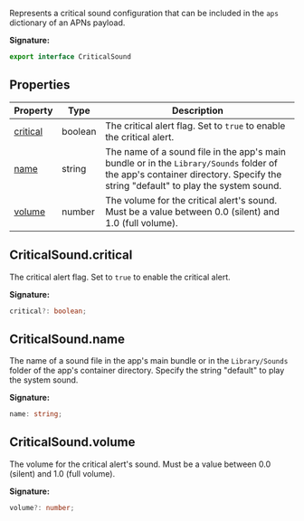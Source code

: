 Represents a critical sound configuration that can be included in the `aps` dictionary of an APNs payload.

<b>Signature:</b>

```typescript
export interface CriticalSound 
```

## Properties

|  Property | Type | Description |
|  --- | --- | --- |
|  [critical](./firebase-admin.messaging.criticalsound.md#criticalsoundcritical) | boolean | The critical alert flag. Set to <code>true</code> to enable the critical alert. |
|  [name](./firebase-admin.messaging.criticalsound.md#criticalsoundname) | string | The name of a sound file in the app's main bundle or in the <code>Library/Sounds</code> folder of the app's container directory. Specify the string "default" to play the system sound. |
|  [volume](./firebase-admin.messaging.criticalsound.md#criticalsoundvolume) | number | The volume for the critical alert's sound. Must be a value between 0.0 (silent) and 1.0 (full volume). |

## CriticalSound.critical

The critical alert flag. Set to `true` to enable the critical alert.

<b>Signature:</b>

```typescript
critical?: boolean;
```

## CriticalSound.name

The name of a sound file in the app's main bundle or in the `Library/Sounds` folder of the app's container directory. Specify the string "default" to play the system sound.

<b>Signature:</b>

```typescript
name: string;
```

## CriticalSound.volume

The volume for the critical alert's sound. Must be a value between 0.0 (silent) and 1.0 (full volume).

<b>Signature:</b>

```typescript
volume?: number;
```
